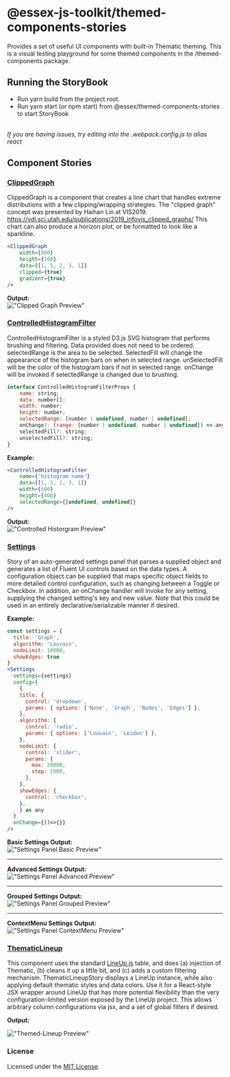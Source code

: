 # @essex-js-toolkit/themed-components-stories

Provides a set of useful UI components with built-in Thematic theming.
This is a visual testing playground for some themed components in the /themed-components package.

## Running the StoryBook

- Run yarn build from the project root.
- Run yarn start (or npm start) from @essex/themed-components-stories to start StoryBook

<br /> _If you are having issues, try editing into the .webpack.config.js to alias react_

## Component Stories

### [ClippedGraph](/packages/themed-components-stories/stories/ClippedGraph.stories.tsx)

ClippedGraph is a component that creates a line chart that handles extreme distributions with a few clipping/wrapping strategies.
The "clipped graph" concept was presented by Haihan Lin at VIS2019. https://vdl.sci.utah.edu/publications/2019_infovis_clipped_graphs/
This chart can also produce a horizon plot, or be formatted to look like a sparkline.

```jsx
<ClippedGraph
	width={800}
	height={100}
	data={[1, 5, 2, 3, 1]}
	clipped={true}
	gradient={true}
/>
```

<b>Output:</b>
<br />
!["Clipped Graph Preview"](../../assets/ClippedGraph-story.JPG)

### [ControlledHistogramFilter](/packages/themed-components-stories/stories/ControlledHistogramFilter.stories.tsx)

ControlledHistogramFilter is a styled D3.js SVG histogram that performs brushing and filtering.
Data provided does not need to be ordered.
selectedRange is the area to be selected.
SelectedFill will change the appearance of the histogram bars on when in selected range.
unSelectedFill will be the color of the histogram bars if not in selected range.
onChange will be invoked if selectedRange is changed due to brushing.

```jsx
interface ControlledHistogramFilterProps {
	name: string;
	data: number[];
	width: number;
	height: number;
	selectedRange: [number | undefined, number | undefined];
	onChange?: (range: [number | undefined, number | undefined]) => any;
	selectedFill?: string;
	unselectedFill?: string;
}
```

<b>Example:</b>

```jsx
<ControlledHistogramFilter
	name={'histogram name'}
	data={[1, 5, 2, 3, 1]}
	width={600}
	height={400}
	selectedRange={[undefined, undefined]}
/>
```

<b>Output:</b>
<br />
!["Controlled Historgram Preview"](../../assets/Histogram-story.JPG)

### [Settings](/packages/themed-components-stories/stories/Settings.stories.tsx)

Story of an auto-generated settings panel that parses a supplied object and generates a list of Fluent UI controls based on the data types.
A configuration object can be supplied that maps specific object fields to more detailed control configuration, such as changing between a Toggle or Checkbox.
In addition, an onChange handler will invoke for any setting, supplying the changed setting's key and new value.
Note that this could be used in an entirely declarative/serializable manner if desired.

<b>Example:</b>

```jsx
const settings = {
  title: 'Graph',
  algorithm: 'Louvain',
  nodeLimit: 10000,
  showEdges: true
}
<Settings
  settings={settings}
  config={
    {
    title: {
      control: 'dropdown',
      params: { options: ['None', 'Graph', 'Nodes', 'Edges'] },
    },
    algorithm: {
      control: 'radio',
      params: { options: ['Louvain', 'Leiden'] },
    },
    nodeLimit: {
      control: 'slider',
      params: {
        max: 20000,
        step: 1000,
      },
    },
    showEdges: {
      control: 'checkbox',
    },
    } as any
  }
  onChange={()=>{}}
/>

```

<b>Basic Settings Output:</b>
<br />
!["Settings Panel Basic Preview"](../../assets/SettingsPanel-basic-story.JPG)

<hr />

<b>Advanced Settings Output:</b>
<br />
!["Settings Panel Advanced Preview"](../../assets/SettingsPanel-advanced-story.JPG)

<hr />

<b>Grouped Settings Output:</b>
<br />
!["Settings Panel Grouped Preview"](../../assets/SettingsPanel-grouped-story.JPG)

<hr />

<b>ContextMenu Settings Output:</b>
<br />
!["Settings Panel ContextMenu Preview"](../../assets/SettingsPanel-contextMenuSettings-story.JPG)

### [ThematicLineup](/packages/themed-components-stories/stories/ThematicLineup.stories.tsx)

This component uses the standard [LineUp.js](https://lineup.js.org/) table, and does (a) injection of Thematic, (b) cleans it up a little bit, and (c) adds a custom filtering mechanism.
ThematicLineupStory displays a LineUp instance, while also applying default thematic styles and data colors.
Use it for a React-style JSX wrapper around LineUp that has more potential flexibility than the very configuration-limited version exposed by the LineUp project.
This allows arbitrary column configurations via jsx, and a set of global filters if desired.

<b>Output:</b>
<br />

!["Themed-Lineup Preview"](../../assets/ThematicLineup-story.JPG)

### License

Licensed under the [MIT License](../../LICENSE).
